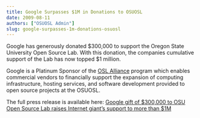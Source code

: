 ```yaml
---
title: Google Surpasses $1M in Donations to OSUOSL
date: 2009-08-11
authors: ["OSUOSL Admin"]
slug: google-surpasses-1m-donations-osuosl
---
```


Google has generously donated $300,000 to support the Oregon State University Open Source Lab. With this donation, the
companies cumulative support of the Lab has now topped $1 million.

Google is a Platinum Sponsor of the [OSL Alliance](/sponsors) program which enables commercial vendors to financially
support the expansion of computing infrastructure, hosting services, and software development provided to open source
projects at the OSUOSL.

The full press release is available here:
[Google gift of $300,000 to OSU Open Source Lab raises Internet giant’s support to more than $1M](http://oregonstate.edu/ua/ncs/archives/2009/aug/google-gift-300000-osu-open-source-lab-raises-internet-giant%E2%80%99s-support-more-1m)

